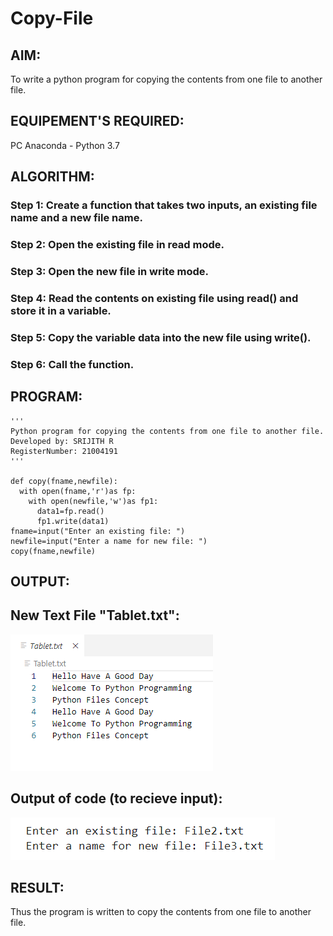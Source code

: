 # Copy-File
## AIM:
To write a python program for copying the contents from one file to another file.
## EQUIPEMENT'S REQUIRED: 
PC
Anaconda - Python 3.7
## ALGORITHM: 
### Step 1: Create a function that takes two inputs, an existing file name and a new file name.

### Step 2: Open the existing file in read mode.
 
### Step 3: Open the new file in write mode.

### Step 4: Read the contents on existing file using read() and store it in a variable.

### Step 5: Copy the variable data into the new file using write().

### Step 6: Call the function.

## PROGRAM:
```
'''
Python program for copying the contents from one file to another file.
Developed by: SRIJITH R
RegisterNumber: 21004191
'''

def copy(fname,newfile):
  with open(fname,'r')as fp:
    with open(newfile,'w')as fp1:
      data1=fp.read()
      fp1.write(data1)
fname=input("Enter an existing file: ")
newfile=input("Enter a name for new file: ")
copy(fname,newfile)
```
## OUTPUT:
## New Text File "Tablet.txt":
![](newtext.png)
## Output of code (to recieve input):
![](output.png)

## RESULT:
Thus the program is written to copy the contents from one file to another file.
